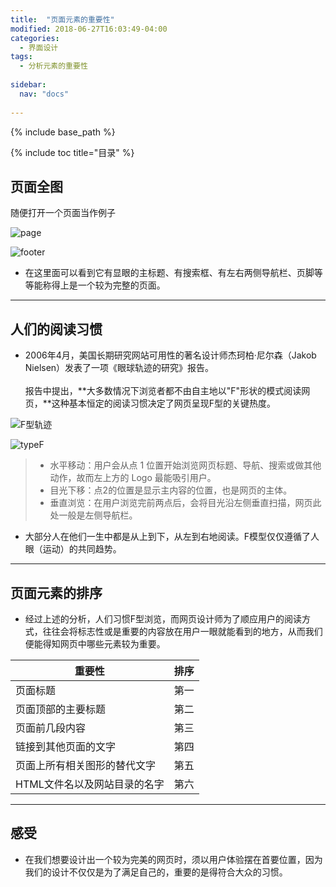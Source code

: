 ```yaml
---
title:  "页面元素的重要性"
modified: 2018-06-27T16:03:49-04:00
categories: 
  - 界面设计
tags:
  - 分析元素的重要性
  
sidebar:
  nav: "docs"
  
---
```


{% include base_path %}

{% include toc title="目录" %}

## 页面全图

  随便打开一个页面当作例子

![page](https://gitee.com/NFUNM071/minimal-mistakes/raw/master/images/page.png)

![footer](https://gitee.com/NFUNM071/minimal-mistakes/raw/master/images/footer.png)

* 在这里面可以看到它有显眼的主标题、有搜索框、有左右两侧导航栏、页脚等等能称得上是一个较为完整的页面。

***
## 人们的阅读习惯
* 2006年4月，美国长期研究网站可用性的著名设计师杰珂柏·尼尔森（Jakob Nielsen）发表了一项《眼球轨迹的研究》报告。<br></br>报告中提出，**大多数情况下浏览者都不由自主地以"F"形状的模式阅读网页，**这种基本恒定的阅读习惯决定了网页呈现F型的关键热度。
  
 ![F型轨迹](https://gitee.com/NFUNM071/minimal-mistakes/raw/master/images/F型轨迹.jpg) 
 
![typeF](https://gitee.com/NFUNM071/minimal-mistakes/raw/master/images/typeF.png)

> * 水平移动：用户会从点 1 位置开始浏览网页标题、导航、搜索或做其他动作，故而左上方的 Logo 最能吸引用户。
> * 目光下移：点2的位置是显示主内容的位置，也是网页的主体。
> * 垂直浏览：在用户浏览完前两点后，会将目光沿左侧垂直扫描，网页此处一般是左侧导航栏。

* 大部分人在他们一生中都是从上到下，从左到右地阅读。F模型仅仅遵循了人眼（运动）的共同趋势。

***
## 页面元素的排序
* 经过上述的分析，人们习惯F型浏览，而网页设计师为了顺应用户的阅读方式，往往会将标志性或是重要的内容放在用户一眼就能看到的地方，从而我们便能得知网页中哪些元素较为重要。

 | 重要性        | 排序   | 
 | --------   | -----:  |
 | 页面标题     | 第一 |  
 | 页面顶部的主要标题        |   第二  |  
 | 页面前几段内容        |    第三    | 
 | 链接到其他页面的文字     | 第四 |  
 | 页面上所有相关图形的替代文字        |   第五  |  
 | HTML文件名以及网站目录的名字        |    第六    | 

***
## 感受
* 在我们想要设计出一个较为完美的网页时，须以用户体验摆在首要位置，因为我们的设计不仅仅是为了满足自己的，重要的是得符合大众的习惯。
